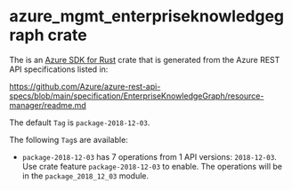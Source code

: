 # azure_mgmt_enterpriseknowledgegraph crate

The is an [Azure SDK for Rust](https://github.com/Azure/azure-sdk-for-rust) crate that is generated from the Azure REST API specifications listed in:

https://github.com/Azure/azure-rest-api-specs/blob/main/specification/EnterpriseKnowledgeGraph/resource-manager/readme.md

The default `Tag` is `package-2018-12-03`.

The following `Tag`s are available:

- `package-2018-12-03` has 7 operations from 1 API versions: `2018-12-03`. Use crate feature `package-2018-12-03` to enable. The operations will be in the `package_2018_12_03` module.